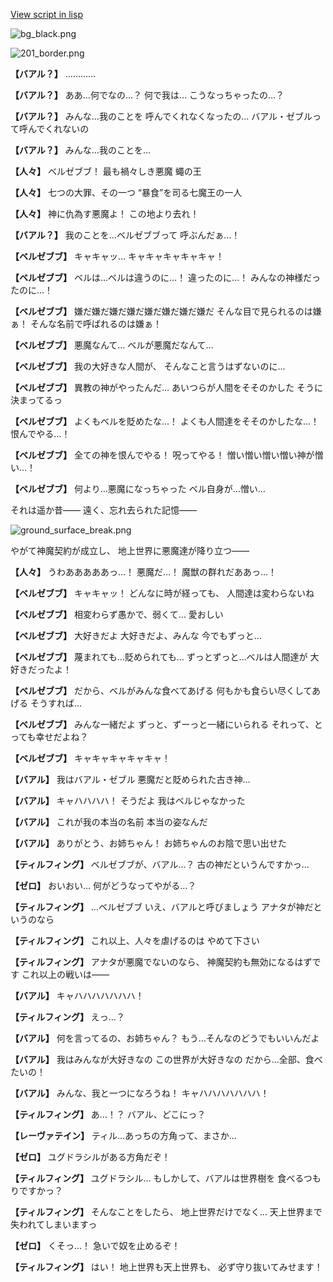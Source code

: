 [View script in lisp](../scripts/202207990.txt)

![bg_black.png](../images/backgrounds/bg_black.png)

![201_border.png](../images/backgrounds/201_border.png)

**【バアル？】**
…………

**【バアル？】**
ああ…何でなの…？
何で我は…
こうなっちゃったの…？

**【バアル？】**
みんな…我のことを
呼んでくれなくなったの…
バアル・ゼブルって呼んでくれないの

**【バアル？】**
みんな…我のことを…

**【人々】**
ベルゼブブ！
最も禍々しき悪魔
蠅の王

**【人々】**
七つの大罪、その一つ
“暴食”を司る七魔王の一人

**【人々】**
神に仇為す悪魔よ！
この地より去れ！

**【バアル？】**
我のことを…ベルゼブブって
呼ぶんだぁ…！

**【ベルゼブブ】**
キャキャッ…
キャキャキャキャキャ！

**【ベルゼブブ】**
ベルは…ベルは違うのに…！
違ったのに…！
みんなの神様だったのに…！

**【ベルゼブブ】**
嫌だ嫌だ嫌だ嫌だ嫌だ嫌だ嫌だ嫌だ
そんな目で見られるのは嫌ぁ！
そんな名前で呼ばれるのは嫌ぁ！

**【ベルゼブブ】**
悪魔なんて…
ベルが悪魔だなんて…

**【ベルゼブブ】**
我の大好きな人間が、
そんなこと言うはずないのに…

**【ベルゼブブ】**
異教の神がやったんだ…
あいつらが人間をそそのかした
そうに決まってるっ

**【ベルゼブブ】**
よくもベルを貶めたな…！
よくも人間達をそそのかしたな…！
恨んでやる…！

**【ベルゼブブ】**
全ての神を恨んでやる！
呪ってやる！
憎い憎い憎い憎い神が憎い…！

**【ベルゼブブ】**
何より…悪魔になっちゃった
ベル自身が…憎い…

それは遥か昔――
遠く、忘れ去られた記憶――

![ground_surface_break.png](../images/backgrounds/ground_surface_break.png)

やがて神魔契約が成立し、
地上世界に悪魔達が降り立つ――

**【人々】**
うわあああああっ…！
悪魔だ…！
魔獣の群れだああっ…！

**【ベルゼブブ】**
キャキャッ！
どんなに時が経っても、
人間達は変わらないね

**【ベルゼブブ】**
相変わらず愚かで、弱くて…
愛おしい

**【ベルゼブブ】**
大好きだよ
大好きだよ、みんな
今でもずっと…

**【ベルゼブブ】**
蔑まれても…貶められても…
ずっとずっと…ベルは人間達が
大好きだったよ！

**【ベルゼブブ】**
だから、ベルがみんな食べてあげる
何もかも食らい尽くしてあげる
そうすれば…

**【ベルゼブブ】**
みんな一緒だよ
ずっと、ずーっと一緒にいられる
それって、とっても幸せだよね？

**【ベルゼブブ】**
キャキャキャキャキャ！

**【バアル】**
我はバアル・ゼブル
悪魔だと貶められた古き神…

**【バアル】**
キャハハハハ！
そうだよ
我はベルじゃなかった

**【バアル】**
これが我の本当の名前
本当の姿なんだ

**【バアル】**
ありがとう、お姉ちゃん！
お姉ちゃんのお陰で思い出せた

**【ティルフィング】**
ベルゼブブが、バアル…？
古の神だというんですかっ…

**【ゼロ】**
おいおい…
何がどうなってやがる…？

**【ティルフィング】**
…ベルゼブブ
いえ、バアルと呼びましょう
アナタが神だというのなら

**【ティルフィング】**
これ以上、人々を虐げるのは
やめて下さい

**【ティルフィング】**
アナタが悪魔でないのなら、
神魔契約も無効になるはずです
これ以上の戦いは――

**【バアル】**
キャハハハハハハハ！

**【ティルフィング】**
えっ…？

**【バアル】**
何を言ってるの、お姉ちゃん？
もう…そんなのどうでもいいんだよ

**【バアル】**
我はみんなが大好きなの
この世界が大好きなの
だから…全部、食べたいの！

**【バアル】**
みんな、我と一つになろうね！
キャハハハハハハハ！

**【ティルフィング】**
あ…！？
バアル、どこにっ？

**【レーヴァテイン】**
ティル…あっちの方角って、まさか…

**【ゼロ】**
ユグドラシルがある方角だぞ！

**【ティルフィング】**
ユグドラシル…
もしかして、バアルは世界樹を
食べるつもりですかっ？

**【ティルフィング】**
そんなことをしたら、
地上世界だけでなく…
天上世界まで失われてしまいますっ

**【ゼロ】**
くそっ…！
急いで奴を止めるぞ！

**【ティルフィング】**
はい！
地上世界も天上世界も、
必ず守り抜いてみせます！

